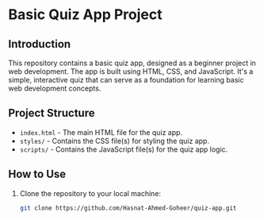 # Basic Quiz App Project

## Introduction

This repository contains a basic quiz app, designed as a beginner project in web development. The app is built using HTML, CSS, and JavaScript. It's a simple, interactive quiz that can serve as a foundation for learning basic web development concepts.

## Project Structure

- `index.html` - The main HTML file for the quiz app.
- `styles/` - Contains the CSS file(s) for styling the quiz app.
- `scripts/` - Contains the JavaScript file(s) for the quiz app logic.

## How to Use

1. Clone the repository to your local machine:
   ```bash
   git clone https://github.com/Hasnat-Ahmed-Goheer/quiz-app.git
